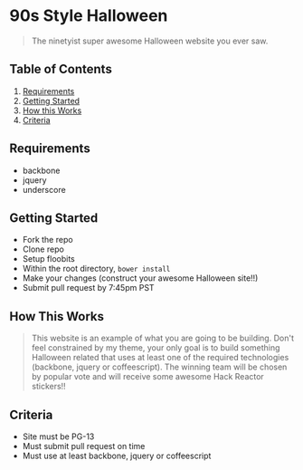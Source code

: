# 90s Style Halloween 

> The ninetyist super awesome Halloween website you ever saw.


## Table of Contents

1. [Requirements](#requirements)
1. [Getting Started](#getting-started)
1. [How this Works](#how-this-works)
1. [Criteria](#criteria)


## Requirements
- backbone
- jquery
- underscore


## Getting Started
 - Fork the repo
 - Clone repo
 - Setup floobits
 - Within the root directory, `bower install`
 - Make your changes (construct your awesome Halloween site!!)
 - Submit pull request by 7:45pm PST

## How This Works
> This website is an example of what you are going to be building.  Don't feel constrained by my theme, your only goal is to build something Halloween related that uses at least one of the required technologies (backbone, jquery or coffeescript).  The winning team will be chosen by popular vote and will receive some awesome Hack Reactor stickers!!

## Criteria
 - Site must be PG-13
 - Must submit pull request on time
 - Must use at least backbone, jquery or coffeescript
